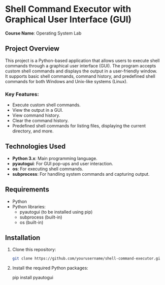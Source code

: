 # Shell Command Executor with Graphical User Interface (GUI)

**Course Name**: Operating System Lab

## Project Overview

This project is a Python-based application that allows users to execute shell commands through a graphical user interface (GUI). The program accepts custom shell commands and displays the output in a user-friendly window. It supports basic shell commands, command history, and predefined shell commands for both Windows and Unix-like systems (Linux).

### Key Features:
- Execute custom shell commands.
- View the output in a GUI.
- View command history.
- Clear the command history.
- Predefined shell commands for listing files, displaying the current directory, and more.

## Technologies Used
- **Python 3.x**: Main programming language.
- **pyautogui**: For GUI pop-ups and user interaction.
- **os**: For executing shell commands.
- **subprocess**: For handling system commands and capturing output.

## Requirements
- Python 
- Python libraries:
  - pyautogui (to be installed using pip)
  - subprocess (built-in)
  - os (built-in)

## Installation

1. Clone this repository:
   ```bash
   git clone https://github.com/yourusername/shell-command-executor.git

2. Install the required Python packages:

   pip install pyautogui